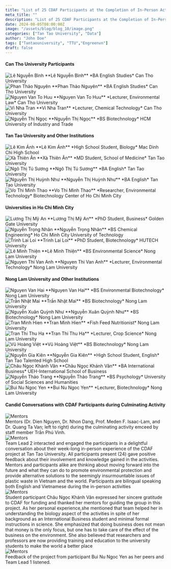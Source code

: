 ```yaml
---
title: "List of 25 CDAF Participants at the Completion of In-Person Activities"
meta_title: ""
description: "List of 25 CDAF Participants at the Completion of In-Person Activities"
date: 2024-08-05T08:00:00Z
image: "/assets/blog/blog_10/image.png"
categories: ["Tan Tao University", "Data"]
author: "John Doe"
tags: ["Tantaouniversity", "TTU","Engreenvn"]
draft: false
---
```


#### Can Tho University Participants

<div class="image-grid">
  <div class="image-item">
    <img src="/assets/blog/blog_10/image_1_afe313b04d72.jpeg" alt="Lê Nguyễn Bình" />
    **Lê Nguyễn Bình**  
    *BA English Studies*  
    Can Tho University
  </div>
  <div class="image-item">
    <img src="/assets/blog/blog_10/image_1_dfa4fc62a50c.jpeg" alt="Phan Thảo Nguyên" />
    **Phan Thảo Nguyên**  
    *BA English Studies*  
    Can Tho University
  </div>
  <div class="image-item">
    <img src="/assets/blog/blog_10/image_1_a17e8da8a70e.jpeg" alt="Nguyen Van To Huu" />
    **Nguyen Van To Huu**  
    *Lecturer, Environmental Law*  
    Can Tho University
  </div>
  <div class="image-item">
    <img src="/assets/blog/blog_10/image_1_c666b7d33a63.jpeg" alt="Vi Nha Tran" />
    **Vi Nha Tran**  
    *Lecturer, Chemical Technology*  
    Can Tho University
  </div>
  <div class="image-item">
    <img src="/assets/blog/blog_10/image_1_3faa92c77447.jpeg" alt="Nguyễn Thị Ngọc" />
    **Nguyễn Thị Ngọc**  
    *BS Biotechnology*  
    HCM University of Industry and Trade
  </div>
</div>

#### Tan Tao University and Other Institutions

<div class="image-grid">
  <div class="image-item">
    <img src="/assets/blog/blog_10/image_1_74ea34d29683.jpeg" alt="Lê Kim Ánh" />
    **Lê Kim Ánh**  
    *High School Student, Biology*  
    Mac Dinh Chi High School
  </div>
  <div class="image-item">
    <img src="/assets/blog/blog_10/image_1_8a2ee331ee5e.jpeg" alt="Xà Thiên Ân" />
    **Xà Thiên Ân**  
    *MD Student, School of Medicine*  
    Tan Tao University
  </div>
  <div class="image-item">
    <img src="/assets/blog/blog_10/image_1_e62c52015464.jpeg" alt="Ngô Thị Tú Sương" />
    **Ngô Thị Tú Sương**  
    *BA English*  
    Tan Tao University
  </div>
  <div class="image-item">
    <img src="/assets/blog/blog_10/image_1_9b0f861e7719.jpeg" alt="Nguyễn Thị Huỳnh Như" />
    **Nguyễn Thị Huỳnh Như**  
    *BA English*  
    Tan Tao University
  </div>
  <div class="image-item">
    <img src="/assets/blog/blog_10/image_1_c46227b05504.jpeg" alt="Vo Thi Minh Thao" />
    **Vo Thi Minh Thao**  
    *Researcher, Environmental Technology*  
    Biotechnology Center of Ho Chi Minh City
  </div>
</div>

#### Universities in Ho Chi Minh City

<div class="image-grid">
  <div class="image-item">
    <img src="/assets/blog/blog_10/image_1_39ebc79fc990.jpeg" alt="Lương Thị Mỹ An" />
    **Lương Thị Mỹ An**  
    *PhD Student, Business*  
    Golden Gate University
  </div>
  <div class="image-item">
    <img src="/assets/blog/blog_10/image_1_c666b7d33a63.jpeg" alt="Nguyễn Trọng Nhân" />
    **Nguyễn Trọng Nhân**  
    *BS Chemical Engineering*  
    Ho Chi Minh City University of Technology
  </div>
  <div class="image-item">
    <img src="/assets/blog/blog_10/image_1_55d4f044dbd3.jpeg" alt="Trinh Lai Loi" />
    **Trinh Lai Loi**  
    *PhD Student, Biotechnology*  
    HUTECH University
  </div>
  <div class="image-item">
    <img src="/assets/blog/blog_10/image_1_6f6bb0c01dd6.jpeg" alt="Lê Minh Thiện" />
    **Lê Minh Thiện**  
    *BS Environmental Science*  
    Nong Lam University
  </div>
  <div class="image-item">
    <img src="/assets/blog/blog_10/image_1_54f82ce9c78b.jpeg" alt="Nguyen Thi Van Anh" />
    **Nguyen Thi Van Anh**  
    *Lecturer, Environmental Technology*  
    Nong Lam University
  </div>
</div>

#### Nong Lam University and Other Institutions

<div class="image-grid">
  <div class="image-item">
    <img src="/assets/blog/blog_10/image_2_fbec45168208.jpeg" alt="Nguyen Van Hai" />
    **Nguyen Van Hai**  
    *BS Environmental Biotechnology*  
    Nong Lam University
  </div>
  <div class="image-item">
    <img src="/assets/blog/blog_10/image_2_2b62cfb2e78e.jpeg" alt="Trần Nhật Mai" />
    **Trần Nhật Mai**  
    *BS Biotechnology*  
    Nong Lam University
  </div>
  <div class="image-item">
    <img src="/assets/blog/blog_10/image_2_872b07f8eaee.jpeg" alt="Nguyễn Xuân Quỳnh Như" />
    **Nguyễn Xuân Quỳnh Như**  
    *BS Biotechnology*  
    Nong Lam University
  </div>
  <div class="image-item">
    <img src="/assets/blog/blog_10/image_2_60b37ab2cab1.jpeg" alt="Tran Minh Hien" />
    **Tran Minh Hien**  
    *Fish Feed Nutritionist*  
    Nong Lam University
  </div>
  <div class="image-item">
    <img src="/assets/blog/blog_10/image_2_59a522f162ea.jpeg" alt="Tran Thi Thu Ha" />
    **Tran Thi Thu Ha**  
    *Lecturer, Crop Science*  
    Nong Lam University
  </div>
</div>

<div class="image-grid">
  <div class="image-item">
    <img src="/assets/blog/blog_10/image_2_56a257209ca0.jpeg" alt="Vũ Hoàng Việt" />
    **Vũ Hoàng Việt**  
    *BS Biotechnology*  
    Nong Lam University
  </div>
  <div class="image-item">
    <img src="/assets/blog/blog_10/image_2_2c9fb1f7fca0.jpeg" alt="Nguyễn Gia Kiên" />
    **Nguyễn Gia Kiên**  
    *High School Student, English*  
    Tan Tao Talented High School
  </div>
  <div class="image-item">
    <img src="/assets/blog/blog_10/image_2_b26cb181c33d.jpeg" alt="Châu Ngọc Khánh Vân" />
    **Châu Ngọc Khánh Vân**  
    *BA International Business*  
    UEH-International School of Business
  </div>
  <div class="image-item">
    <img src="/assets/blog/blog_10/image_2_5d98b17867c2.jpeg" alt="Nguyễn Thảo Trang" />
    **Nguyễn Thảo Trang**  
    *BS Psychology*  
    University of Social Sciences and Humanities
  </div>
  <div class="image-item">
    <img src="/assets/blog/blog_10/image_2_8b506729af46.jpeg" alt="Bui Nu Ngoc Yen" />
    **Bui Nu Ngoc Yen**  
    *Lecturer, Biotechnology*  
    Nong Lam University
  </div>
</div>

#### Candid Conversations with CDAF Participants during Culminating Activity 

<div class="center-image">
  <img src="/assets/blog/blog_10/image_2_814aaa33eab6.jpeg" alt="Mentors" />
</div>
Mentors (Dr. Dien Nguyen, Dr. Nhon Dang, Prof. Meden F. Isaac-Lam, and Dr. Quang Ta Van; left to right) during the culminating activity emceed by staff member Trần Phú Vinh.
<div class="center-image">
  <img src="/assets/blog/blog_10/image_3_ef6ed0595b8c.jpeg" alt="Mentors" />
</div>
Team Lead 2 interacted and engaged the participants in a delightful conversation about their 
week-long  in-person  experience  of  the  CDAF  project  at  Tan  Tao  University.  All  participants present  (24)  gave  positive  feedback  about  their  involvement  and  knowledge  gained in the activities. Mentors and participants alike are thinking about moving forward into the future and what  they  can  do  to  promote  environmental  protection  and  provide  alternative  solutions to the  seemingly  insurmountable  issues  of  plastic  waste  in  Vietnam  and  the  world.  Participants 
are bilingual speaking both English and Vietnamese during the in-person activities  

<div class="center-image">
  <img src="/assets/blog/blog_10/image_3_c79271e6c9ff.jpeg" alt="Mentors" />
</div>
Student participant Châu Ngọc Khánh Vân expressed her sincere gratitude to CDAF for funding 
and  thanked  her  mentors  for  guiding  the  group  in  this  project.  As  her  personal  experience,she mentioned that team helped her in understanding the biology aspect of the activities in spite of her background as an International Business student and minimal formal instructions 
in science. She emphasized that doing business does not mean that money is the only focus, 
but one has to take care of the effect of the business on the environment. She also believed 
that  researchers  and  professors  are  now  providing  training  and  education  to  the  university students to make the world a better place
<div class="center-image">
  <img src="/assets/blog/blog_10/image_3_fde5946e7070.jpeg" alt="Mentors" />
</div>
Feedback of the project from participant Bui Nu Ngoc Yen as her peers and Team Lead 1 listened.